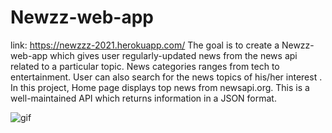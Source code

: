 # Newzz-web-app
link: https://newzzz-2021.herokuapp.com/
The goal is to create a Newzz-web-app which gives user regularly-updated news from the news api related to a particular topic. News categories ranges from tech to entertainment.
User can also search for the news topics of his/her interest . In this project, Home page displays top news from newsapi.org. This is a well-maintained API which returns information in a JSON format.

![gif](public/images/overview.gif)
